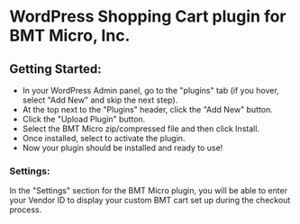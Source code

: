 # WordPress Shopping Cart plugin for BMT Micro, Inc.

## Getting Started:

* In your WordPress Admin panel, go to the "plugins" tab (if you hover, select "Add New" and skip the next step).
* At the top next to the "Plugins" header, click the "Add New" button.
* Click the "Upload Plugin" button.
* Select the BMT Micro zip/compressed file and then click Install.
* Once installed, select to activate the plugin.
* Now your plugin should be installed and ready to use!

### Settings:

In the "Settings" section for the BMT Micro plugin, you will be able to enter your Vendor ID to display your custom BMT cart set up during the checkout process.
